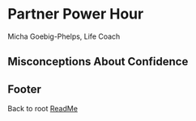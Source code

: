 # Partner Power Hour

Micha Goebig-Phelps, Life Coach

## Misconceptions About Confidence



## Footer

Back to root [ReadMe](../README.html)
